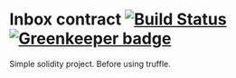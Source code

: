 # Inbox contract [![Build Status](https://travis-ci.org/luhonghai/inbox-contract.svg?branch=master)](https://travis-ci.org/luhonghai/inbox-contract) [![Greenkeeper badge](https://badges.greenkeeper.io/luhonghai/inbox-contract.svg)](https://greenkeeper.io/) 

Simple solidity project. Before using truffle.
